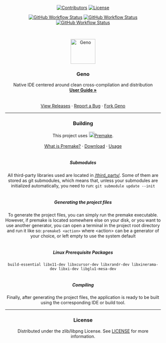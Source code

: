 <p align="center">
	<a href="https://github.com/Geno-IDE/Geno/graphs/contributors"><img alt="Contributors" src="https://img.shields.io/github/contributors/Geno-IDE/Geno?style=for-the-badge"></a>
	<a href="/LICENSE"><img alt="License" src="https://img.shields.io/github/license/Geno-IDE/Geno?style=for-the-badge"></a>
</p>

<p align="center">
	<a href="https://github.com/Geno-IDE/Geno/actions/workflows/ci-windows.yml"><img alt="GitHub Workflow Status" src="https://img.shields.io/github/actions/workflow/status/Geno-IDE/Geno/.github/workflows/ci-windows.yml?label=Windows&logo=Windows&logoColor=FFF&style=for-the-badge"></a>
	<a href="https://github.com/Geno-IDE/Geno/actions/workflows/ci-linux.yml"><img alt="GitHub Workflow Status" src="https://img.shields.io/github/actions/workflow/status/Geno-IDE/Geno/.github/workflows/ci-linux.yml?label=Linux&logo=Linux&logoColor=FFF&style=for-the-badge"></a>
	<a href="https://github.com/Geno-IDE/Geno/actions/workflows/ci-macos.yml"><img alt="GitHub Workflow Status" src="https://img.shields.io/github/actions/workflow/status/Geno-IDE/Geno/.github/workflows/ci-macos.yml?label=macOS&logo=Apple&logoColor=FFF&style=for-the-badge"></a>
</p>
<br>

<p align="center">
	<img src="resources/icon.png" alt="Geno" width="80" height="80">
</p>
<h3 align="center">Geno</h3>
<p align="center">
	Native IDE centered around clean cross-compilation and distribution
	<br>
	<a href="https://github.com/Geno-IDE/Geno/wiki/User-Guide"><strong>User Guide »</strong></a>
	<br>
	<br>
	<br>
	<a href="https://github.com/Geno-IDE/Geno/releases">View Releases</a>
	·
	<a href="https://github.com/Geno-IDE/Geno/issues">Report a Bug</a>
	·
	<a href="https://github.com/Geno-IDE/Geno/fork">Fork Geno</a>
</p>
<hr noshade>

<h3 align="center">Building</h3>
<p align="center">
	This project uses <a href="https://premake.github.io/"><img src="https://raw.githubusercontent.com/premake/premake.github.io/4258dd78ca8a237b7f1405606aac341f6bcea727/img/premake-logo.png" width="18" height="18">Premake</a>.
	<br>
	<br>
	<a href="https://premake.github.io/docs/What-Is-Premake">What is Premake?</a>
	·
	<a href="https://premake.github.io/download">Download</a>
	·
	<a href="https://premake.github.io/docs/Using-Premake">Usage</a>
	<br>
	<br>
</p>

<h5 align="center">Submodules</h5>
<p align="center">
	All third-party libraries used are located in <a href="/third_party">/third_party/</a>.
	Some of them are stored as git submodules, which means that, unless your submodules are initialized automatically, you need to run: <code>git submodule update --init</code>
	<br>
	<br>
</p>

<h5 align="center">Generating the project files</h5>
<p align="center">
	To generate the project files, you can simply run the premake executable.
	<br>
	However, if premake is located somewhere else on your disk, or you want to use another generator, you can open a terminal in the project root directory and run it like so: <code>premake5 &lt;action&gt;</code> where &lt;action&gt; can be a generator of your choice, or left empty to use the system default
	<br>
	<br>
</p>

<h5 align="center">Linux Prerequisite Packages</h5>
<p align="center">
	<code>build-essential libx11-dev libxcursor-dev libxrandr-dev libxinerama-dev libxi-dev libglu1-mesa-dev</code>
	<br>
	<br>
</p>

<h5 align="center">Compiling</h5>
<p align="center">
	Finally, after generating the project files, the application is ready to be built using the corresponding IDE or build tool.
</p>
<hr noshade>

<h3 align="center">License</h3>
<p align="center">
	Distributed under the zlib/libpng License. See <a href="LICENSE">LICENSE</a> for more information.
</p>
